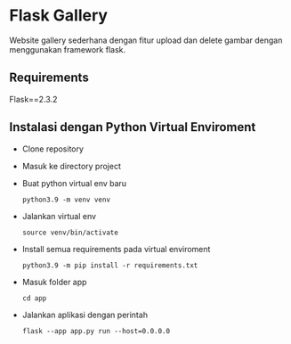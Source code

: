 # Flask Gallery
Website gallery sederhana dengan fitur upload dan delete gambar dengan menggunakan framework flask.

## Requirements
Flask==2.3.2

## Instalasi dengan Python Virtual Enviroment
- Clone repository
- Masuk ke directory project
- Buat python virtual env baru

	```python3.9 -m venv venv```

- Jalankan virtual env

	```source venv/bin/activate```

- Install semua requirements pada virtual enviroment

	```python3.9 -m pip install -r requirements.txt```

- Masuk folder app

	```cd app```

- Jalankan aplikasi dengan perintah

	```flask --app app.py run --host=0.0.0.0```